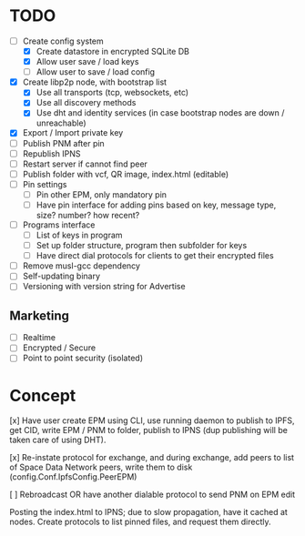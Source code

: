 # TODO

- [ ] Create config system
  - [x] Create datastore in encrypted SQLite DB
  - [x] Allow user save / load keys
  - [ ] Allow user to save / load config
- [x] Create libp2p node, with bootstrap list
  - [x] Use all transports (tcp, websockets, etc)
  - [x] Use all discovery methods
  - [x] Use dht and identity services (in case bootstrap nodes are down / unreachable)
- [x] Export / Import private key
- [ ] Publish PNM after pin
- [ ] Republish IPNS
- [ ] Restart server if cannot find peer
- [ ] Publish folder with vcf, QR image, index.html (editable)
- [ ] Pin settings
  - [ ] Pin other EPM, only mandatory pin
  - [ ] Have pin interface for adding pins based on key, message type, size? number? how recent?
- [ ] Programs interface
  - [ ] List of keys in program
  - [ ] Set up folder structure, program then subfolder for keys
  - [ ] Have direct dial protocols for clients to get their encrypted files
- [ ] Remove musl-gcc dependency
- [ ] Self-updating binary
- [ ] Versioning with version string for Advertise

## Marketing

- [ ] Realtime
- [ ] Encrypted / Secure
- [ ] Point to point security (isolated)

# Concept

[x] Have user create EPM using CLI, use running daemon to publish to IPFS, get CID, write EPM / PNM to folder, publish to IPNS (dup publishing will be taken care of using DHT).

[x] Re-instate protocol for exchange, and during exchange, add peers to list of Space Data Network peers, write them to disk (config.Conf.IpfsConfig.PeerEPM)

[ ] Rebroadcast OR have another dialable protocol to send PNM on EPM edit

Posting the index.html to IPNS; due to slow propagation, have it cached at nodes.
Create protocols to list pinned files, and request them directly.

